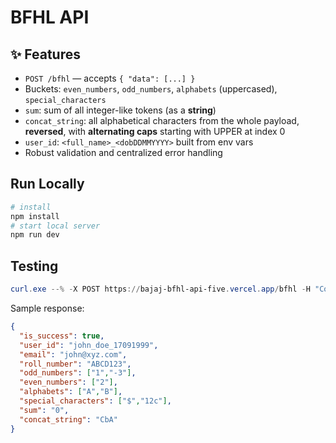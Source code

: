 # BFHL API

## ✨ Features
- `POST /bfhl` — accepts `{ "data": [...] }`
- Buckets: `even_numbers`, `odd_numbers`, `alphabets` (uppercased), `special_characters`
- `sum`: sum of all integer-like tokens (as a **string**)
- `concat_string`: all alphabetical characters from the whole payload, **reversed**, with **alternating caps** starting with UPPER at index 0
- `user_id`: `<full_name>_<dobDDMMYYYY>` built from env vars
- Robust validation and centralized error handling

## Run Locally

```bash
# install
npm install
# start local server
npm run dev
```

## Testing

```powershell
curl.exe --% -X POST https://bajaj-bfhl-api-five.vercel.app/bfhl -H "Content-Type: application/json" -d "{\"data\":[\"1\",\"2\",\"a\",\"B\",\"$\",\"12c\",\"-3\"]}"
```

Sample response:

```json
{
  "is_success": true,
  "user_id": "john_doe_17091999",
  "email": "john@xyz.com",
  "roll_number": "ABCD123",
  "odd_numbers": ["1","-3"],
  "even_numbers": ["2"],
  "alphabets": ["A","B"],
  "special_characters": ["$","12c"],
  "sum": "0",
  "concat_string": "CbA"
}
```